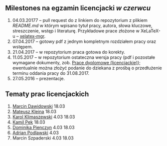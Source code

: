 ##  Milestones na egzamin licencjacki *w czerwcu*

1. 04.03.20177 – pull request do z linkiem do repozytorium z plikiem
    _README.md_ w którym wpisano tytuł pracy, autora, słowa kluczowe,
    streszczenie, wstęp i literaturę. Przykładowe prace złożone w XeLaTeX-u –
    [xelatex-mgr](https://github.com/wbzyl/xelatex-mgr).
1. 07.04.2017 – gotowy pdf z jednym kompletnym rozdziałem pracy oraz wstępem.
1. 21.04.2017 – w repozytorium praca gotowa do korekty.
1. 11.05.2017 – w repozytorium ostateczna wersja pracy (pdf i pozostałe wymagane
   dokumenty, zob. [Prace dyplomowe (licencjackie)](https://inf.ug.edu.pl/prace-dyplomowe-licencjackie));
   ewentualnie można złożyć podanie do dziekana z prośbą o przedłużenie
   terminu oddania pracy do 31.08.2017.
1. 27.05.2016 – prezentacje.

## Tematy prac licencjackich

1. [Marcin Dawidowski](https://github.com/mdawidowski/praca_licencjacka) 18.03
1. [Mateusz Kleina](https://github.com/kirin1994/Licencjat) 18.03
1. [Karol Klimaszewski](https://github.com/KKlimaszewski1/licencjat) 4.03 18.03
1. [Kamil Pek](https://github.com/kamilpek/licencjat) 18.03
1. [Dominika Pienczyn](https://github.com/dpienczyn/praca_licencjat) 4.03 18.03
1. [Adrian Podlawski](https://github.com/kirin1994/Licencjat) 4.03
1. Marcin Szpaderski 4.03 18.03
